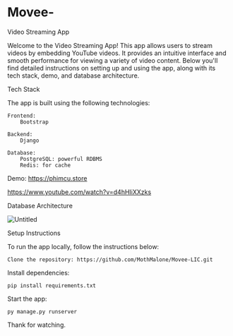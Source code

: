 # Movee-
Video Streaming App

Welcome to the Video Streaming App! This app allows users to stream videos by embedding YouTube videos. It provides an intuitive interface and smooth performance for viewing a variety of video content. Below you'll find detailed instructions on setting up and using the app, along with its tech stack, demo, and database architecture.

Tech Stack

The app is built using the following technologies:

    Frontend:
        Bootstrap

    Backend:
        Django

    Database:
        PostgreSQL: powerful RDBMS
        Redis: for cache

Demo:
  https://phimcu.store

  https://www.youtube.com/watch?v=d4hHIiXXzks

Database Architecture

![Untitled](https://github.com/user-attachments/assets/8750a6aa-7443-4b18-bdfd-c5d04b40885b)


Setup Instructions

To run the app locally, follow the instructions below:

    Clone the repository: https://github.com/MothMalone/Movee-LIC.git

Install dependencies:

    pip install requirements.txt

Start the app:

    py manage.py runserver

Thank for watching.
